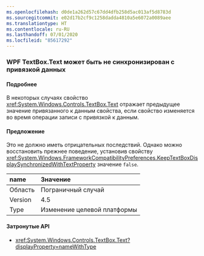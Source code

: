 ```yaml
---
ms.openlocfilehash: d0de1a262d57c67dd4dfb258d5ac013af5d8783d
ms.sourcegitcommit: e02d17b2cf9c1258dadda4810a5e6072a0089aee
ms.translationtype: HT
ms.contentlocale: ru-RU
ms.lasthandoff: 07/01/2020
ms.locfileid: "85617292"
---
```

### <a name="wpf-textboxtext-can-be-out-of-sync-with-databinding"></a>WPF TextBox.Text может быть не синхронизирован с привязкой данных

#### <a name="details"></a>Подробнее

В некоторых случаях свойство <xref:System.Windows.Controls.TextBox.Text> отражает предыдущее значение привязанного к данным свойства, если свойство изменяется во время операции записи с привязкой к данным.

#### <a name="suggestion"></a>Предложение

Это не должно иметь отрицательных последствий. Однако можно восстановить прежнее поведение, установив свойству <xref:System.Windows.FrameworkCompatibilityPreferences.KeepTextBoxDisplaySynchronizedWithTextProperty> значение `false`.

| name    | Значение       |
|:--------|:------------|
| Область   | Пограничный случай        |
| Version | 4.5         |
|Type|Изменение целевой платформы

#### <a name="affected-apis"></a>Затронутые API

- <xref:System.Windows.Controls.TextBox.Text?displayProperty=nameWithType>
